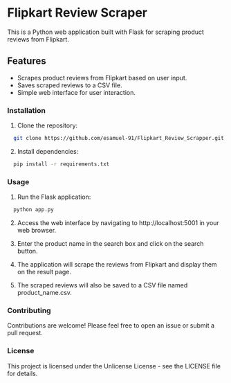 
# Flipkart Review Scraper

This is a Python web application built with Flask for scraping product reviews from Flipkart.

## Features

* Scrapes product reviews from Flipkart based on user input.
* Saves scraped reviews to a CSV file.
* Simple web interface for user interaction.

### Installation

1. Clone the repository:

```bash
  git clone https://github.com/esamuel-91/Flipkart_Review_Scrapper.git

```

2. Install dependencies:

```bash
  pip install -r requirements.txt
```

### Usage

1. Run the Flask application:

```bash
  python app.py
```
2. Access the web interface by navigating to http://localhost:5001 in your web browser.

3. Enter the product name in the search box and click on the search button.

4. The application will scrape the reviews from Flipkart and display them on the result page.

5. The scraped reviews will also be saved to a CSV file named product_name.csv.

### Contributing

Contributions are welcome! Please feel free to open an issue or submit a pull request.

### License

This project is licensed under the Unlicense License - see the LICENSE file for details.
